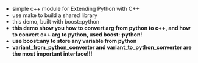 - simple c++ module for Extending Python with C++
- use make to build a shared library
- this demo, built with boost::python
- **this demo show you how to convert arg from python to c++, and how to convert c++ arg to python, used boost::python!**
- **use boost:any to store any variable from python**
- **variant_from_python_converter and variant_to_python_converter are the most important interface!!!**
